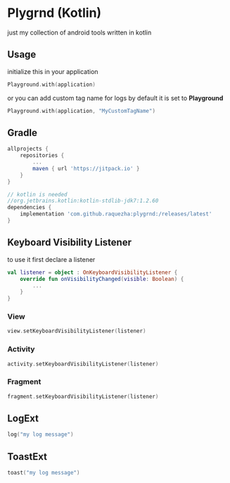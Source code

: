 # Plygrnd (Kotlin)
just my collection of android tools written in kotlin

## Usage

initialize this in your application
```kotlin
Playground.with(application)
```
or you can add custom tag name for logs by default it is set to **Playground**
```kotlin
Playground.with(application, "MyCustomTagName")
```


## Gradle

```groovy
allprojects {
    repositories {
        ...
        maven { url 'https://jitpack.io' }
    }
}
```

```groovy
// kotlin is needed 
//org.jetbrains.kotlin:kotlin-stdlib-jdk7:1.2.60
dependencies {
    implementation 'com.github.raquezha:plygrnd:/releases/latest'
}
```
## Keyboard Visibility Listener

to use it first declare a listener
```kotlin
val listener = object : OnKeyboardVisibilityListener {
    override fun onVisibilityChanged(visible: Boolean) {
        ...
    }
}
```

### View

```kotlin
view.setKeyboardVisibilityListener(listener)
```

### Activity

```kotlin
activity.setKeyboardVisibilityListener(listener)
```
### Fragment

```kotlin
fragment.setKeyboardVisibilityListener(listener)
```


## LogExt

```kotlin
log("my log message")
```

## ToastExt

```kotlin
toast("my log message")
```
